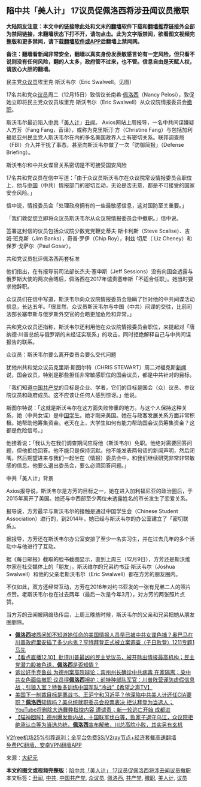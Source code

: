  <h2>陷中共「美人计」 17议员促佩洛西将涉丑闻议员撤职</h2> <p class="notice"><b>大陆网友注意：本文中的链接除此处和文末的<a href="https://github.com/bannedbook/fanqiang" >翻墙</a>软件下载和<a href="https://github.com/killgcd/justmysocks/blob/master/README.md">翻墙推荐</a>链接外全部为禁网链接，未翻墙状态下打不开，请勿点击。此为文字版禁闻，欲看图文视频完整版和更多禁闻，请下载<a href="https://github.com/bannedbook/fanqiang">翻墙软件或APP</a>后翻墙上禁闻网。</p><p>备注：翻墙看新闻非常安全，翻墙以真实身份发表敏感言论有一定风险，但只看不说则没有任何风险，翻的人太多，政府管不过来，也不管。信息自由是天赋人权，请放心大胆的翻墙。</b></p>  <div class="entry"> <p id="conimg">民主党<a href="https://www.bannedbook.org/bnews/tag/%E4%BC%97%E8%AE%AE%E5%91%98/" class="st_tag internal_tag" rel="tag" title="标签 众议员 下的日志">众议员</a>埃里克·斯沃韦尔（Eric Swalwell。见图）</p> <p>17名共和党众<a href="https://www.bannedbook.org/bnews/tag/%e8%ae%ae%e5%91%98/" class="st_tag internal_tag" rel="tag" title="标签 议员 下的日志">议员</a>周二（12月15日）致信议长南希·<a href="https://www.bannedbook.org/bnews/tag/%e4%bd%a9%e6%b4%9b%e8%a5%bf/" class="st_tag internal_tag" rel="tag" title="标签 佩洛西 下的日志">佩洛西</a>（Nancy Pelosi），敦促她立即将民主党众议员埃里克·斯沃韦尔（Eric Swalwell）从众议院情报委员会<a href="https://www.bannedbook.org/bnews/tag/%E6%92%A4%E8%81%8C/" class="st_tag internal_tag" rel="tag" title="标签 撤职 下的日志">撤职</a>。</p> <p>斯沃韦尔最近陷入<a href="https://www.bannedbook.org/bnews/tag/%e4%b8%ad%e5%85%b1/" class="st_tag internal_tag" rel="tag" title="标签 中共 下的日志">中共</a>「<a href="https://www.bannedbook.org/bnews/tag/%e7%be%8e%e4%ba%ba%e8%ae%a1/" class="st_tag internal_tag" rel="tag" title="标签 美人计 下的日志">美人计</a>」<a href="https://www.bannedbook.org/bnews/tag/%e4%b8%91%e9%97%bb/" class="st_tag internal_tag" rel="tag" title="标签 丑闻 下的日志">丑闻</a>。 Axios网站上周报导，一名中共间谍嫌疑人方芳（Fang Fang，音译），或称为克里斯汀‧方（Christine Fang）与包括加利福尼亚州民主党人斯沃韦尔在内的多名美国政界人士有密切关系。联邦调查局（FBI）介入并干扰了事态，甚至向斯沃韦尔做了一次「防御简报」（Defense Briefing）。</p> <p>斯沃韦尔和中共女谍曾关系密切是不可接受国安风险</p> <p>17名共和党议员在信中写道：「由于众议员斯沃韦尔在众议院常设情报委员会职位上，他与<span class='wp_keywordlink_affiliate'><a href="https://www.bannedbook.org/" title="中国" target="_blank">中国</a></span>（中共）情报部门的密切互动，无论是否无意，都是不可接受的国家安全风险。」</p> <p>信中说，情报委员会「处理政府拥有的一些最敏感信息，这对国防至关重要。」</p>  <p>「我们敦促您立即将众议员斯沃韦尔从众议院情报委员会中撤职。」信中说。</p> <p>签署这封信的议员包括众议院少数党党鞭史蒂夫·斯卡利斯（Steve Scalise）、吉姆·班克斯（Jim Banks），奇普·罗伊（Chip Roy），利兹·切尼（ Liz Cheney）和保罗·戈萨尔（Paul Gosar）。</p> <p>共和党议员批评佩洛西两套标准</p> <p>他们指出，在有报导前司法部长杰夫·塞申斯（Jeff Sessions）没有向国会透露与俄罗斯大使的两次会晤后，佩洛西在2017年谴责塞申斯「不适合任职」。她当时要求他辞职。</p> <p>众议员们在信中写道，斯沃韦尔向众议院情报委员会隐瞒了针对他的中共间谍活动信息，长达五年。「很显然，众议员斯沃韦尔与中国（中共）间谍的交往，比前司法部长塞申斯与俄罗斯外交官的会晤更加危险和异常。」</p> <p>共和党众议员还指称，斯沃韦尔还利用他在众议院情报委员会职位，来提起对「唐纳德·川普总统与俄罗斯的未经证实联系」的攻击，同时拒绝解释自己与中共间谍报告的联系。</p>  <p>众议员：斯沃韦尔要么离开委员会要么交代问题</p> <p>犹他州共和党众议员克里斯·斯图尔特（CHRIS STEWART）周二对福克斯<span class='wp_keywordlink_affiliate'><a href="https://www.bannedbook.org/" title="新闻">新闻</a></span>说，国会议员，特别是那些担任非常敏感职位的国会议员，都是中共针对的目标。</p> <p>「我们知道<a href="https://www.bannedbook.org/bnews/tag/%e4%b8%ad%e5%9b%bd%e5%85%b1%e4%ba%a7%e5%85%9a/" class="st_tag internal_tag" rel="tag" title="标签 中国共产党 下的日志">中国共产党</a>的目标是企业、学者，它们的目标是国会（众）议员、参议院议员和政府成员。这不应该让任何人感到惊讶。」他说。</p> <p>斯图尔特说：「这就是斯沃韦尔在这方面失败惨重的地方。与这个人保持这种关系，她（中共女谍）是中<span class='wp_keywordlink'><a href="https://www.bannedbook.org/forum24/" title="国学传统文化禁书" target="_blank">国学</a></span>生。她才刚来美国。她在与政客发展关系方面非常积极。她帮助他筹集资金。老天在上，大学生如何有能力帮助国会议员筹集资金？这都是危险信号。」</p> <p>他接着说：「我认为在我们调查期间应将他（斯沃韦尔）免职。他绝对需要回答问题，但他拒绝回答。他不能只是保持沉默。他不能发表两句话的新闻声明，然后闭嘴，然后期望进来与我们一起坐在（情报）委员会中，和我们继续研究非常非常敏感的信息。他要么退出委员会，要么必须回答问题。」</p> <p>中共「美人计」背景</p>  <p>Axios报导说，斯沃韦尔是方芳的目标之一，她在进入加利福尼亚的政治圈后，于2015年离开了美国。她还与中西部至少两位未透露姓名的市长发生了恋爱关系。</p> <p>报导说，方芳最早与斯沃韦尔的接触是通过中国学生会（Chinese Student Association）进行的，到2014年，她已经与斯沃韦尔的办公室建立了「密切联系」。</p> <p>据报导，方芳还在斯沃韦尔办公室安排了至少一名实习生，并在过去几年的多个活动中与他进行了互动。</p> <p>据《每日邮报》截取的脸书截图显示，直到上周三（12月9日），方芳还是斯沃维尔家在社交媒体上的「朋友」。斯沃维尔的兄弟约书亚‧斯沃韦尔（Joshua Swalwell）和他的父亲老斯沃韦尔（Eric Swalwell）都在方芳的朋友圈内。</p> <p>不仅如此，双方还经常互动，方芳在2016年对约书亚发的一张有兄弟二人的照片点赞。老斯沃韦尔也在过去两年（最后一次是今年3月），对方芳的两张照片点赞。</p> <p>当方芳的丑闻被网络热传后，上周三晚些时候，斯沃韦尔的父亲和兄弟把她从朋友圈删除。</p>  <ul class='op-related-articles' title='相关阅读'> <li><a href='https://www.bannedbook.org/bnews/bannedvideo/20201211/1445944.html' target='_blank'><b>佩洛西</b>被质问知不知道她任命的美国情报人员早已被中共女谍色捕？奥巴马在川普政府里安插了多少内鬼？亨特拜登正式被立案调查（子日败登）1211专题1 马先</a></li> <li><a href='https://www.bannedbook.org/bnews/bannedvideo/20201211/1445562.html' target='_blank'>【看点直播12.10】批评川普最凶的民主党议员，被开除出情报最高机构；民主党潜力股被色诱，<b>佩洛西</b>是否知情？</a></li> <li><a href='https://www.bannedbook.org/bnews/cbnews/20201211/1445507.html' target='_blank'>诉讼好手克鲁兹 为德州案高院辩论；宾州州长确诊中共病毒 在家隔离；染中共女色面临撤职  议员得<b>佩洛西</b>袒护；前特种部队军官：川普阵营谨防虚假信息战；引狼入室？特鲁多训练中国军队“冷战”【希望之声TV】</a></li> <li><a href='https://www.bannedbook.org/bnews/bannedvideo/20201210/1445380.html' target='_blank'>美国下一制裁目标是栗战书、王沪宁和习近平？他深陷中共美人计还任CIA要职？<b>佩洛西</b>知情吗？美总统就职委员会投票表决 拒认拜登为当选人；YouTube将删除大选舞弊指控内容 遭谴责；新一轮逃亡开始 成都进</a></li> <li><a href='https://www.bannedbook.org/bnews/bannedvideo/20201210/1445221.html' target='_blank'>【猫神回眸】德州爆发新内战，十国联军伐白等，败家子退守乌江，众议院拒绝承认白等为当选总统，<b>佩洛西</b>宣布解散，川总高院小败，其实另有玄机</a></li> </ul> <p class="texttj"> <a href="https://github.com/bannedbook/fanqiang/wiki/V2ray%E6%9C%BA%E5%9C%BA" target="_blank">V2free机场25%引荐返利：全平台免费SS/V2ray节点+经济套餐高速翻墙</a><br/> <a href="https://github.com/bannedbook/fanqiang/wiki/%E7%A6%81%E9%97%BB%E7%BD%91%E5%AE%89%E5%8D%93%E7%BF%BB%E5%A2%99%E6%96%B0%E9%97%BBAPP" target="_blank">免费PC翻墙、安卓VPN翻墙APP</a></p><p> 来源：<span class='wp_keywordlink_affiliate'><a href="http://www.epochtimes.com/" title="大纪元" target="_blank">大纪元</a></span> </p><a name='sharetosocial'></a>       <div><b>本文的图文或视频完整版</b>：<a href='https://www.bannedbook.org/bnews/cbnews/20201216/1448803.html'>陷中共「美人计」 17议员促佩洛西将涉丑闻议员撤职</a></div>  </div><!--END ENTRY--> <div class="postfooter"> <div>本文标签：<a href="https://www.bannedbook.org/bnews/tag/%e4%b8%91%e9%97%bb/" rel="tag">丑闻</a>, <a href="https://www.bannedbook.org/bnews/tag/%e4%b8%ad%e5%85%b1/" rel="tag">中共</a>, <a href="https://www.bannedbook.org/bnews/tag/%e4%b8%ad%e5%9b%bd%e5%85%b1%e4%ba%a7%e5%85%9a/" rel="tag">中国共产党</a>, <a href="https://www.bannedbook.org/bnews/tag/%E4%BC%97%E8%AE%AE%E5%91%98/" rel="tag">众议员</a>, <a href="https://www.bannedbook.org/bnews/tag/%e4%bd%a9%e6%b4%9b%e8%a5%bf/" rel="tag">佩洛西</a>, <a href="https://www.bannedbook.org/bnews/tag/%e5%85%b1%e4%ba%a7%e5%85%9a/" rel="tag">共产党</a>, <a href="https://www.bannedbook.org/bnews/tag/%E6%92%A4%E8%81%8C/" rel="tag">撤职</a>, <a href="https://www.bannedbook.org/bnews/tag/%e7%be%8e%e4%ba%ba%e8%ae%a1/" rel="tag">美人计</a>, <a href="https://www.bannedbook.org/bnews/tag/%e8%ae%ae%e5%91%98/" rel="tag">议员</a></div>  </div><!--END POSTFOOTER--> 